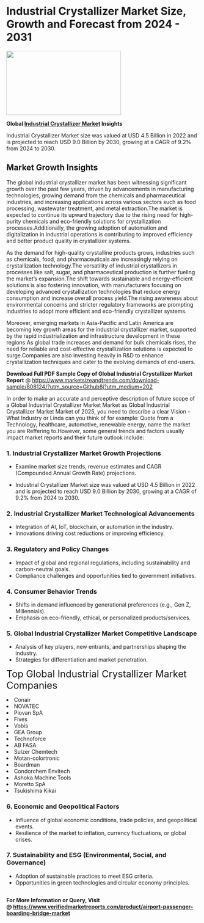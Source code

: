 <H1>Industrial Crystallizer Market Size, Growth and Forecast from 2024 - 2031</H1><img class="aligncenter size-medium wp-image-584254" src="https://thirdeyenews.in/wp-content/uploads/2024/09/Global-Market-Research-300x168.jpeg" alt="" width="300" height="168" /><p><strong>Global&nbsp;<a href="https://www.marketsizeandtrends.com/download-sample/808124/?utm_source=Github8j?utm_medium=202">Industrial Crystallizer Market</a> Insights</strong></p><p>Industrial Crystallizer Market size was valued at USD 4.5 Billion in 2022 and is projected to reach USD 9.0 Billion by 2030, growing at a CAGR of 9.2% from 2024 to 2030.</p><p><h2>Market Growth Insights</h2> <p>The global industrial crystallizer market has been witnessing significant growth over the past few years, driven by advancements in manufacturing technologies, growing demand from the chemicals and pharmaceutical industries, and increasing applications across various sectors such as food processing, wastewater treatment, and metal extraction.The market is expected to continue its upward trajectory due to the rising need for high-purity chemicals and eco-friendly solutions for crystallization processes.Additionally, the growing adoption of automation and digitalization in industrial operations is contributing to improved efficiency and better product quality in crystallizer systems.</p> <p>As the demand for high-quality crystalline products grows, industries such as chemicals, food, and pharmaceuticals are increasingly relying on crystallization technology.The versatility of industrial crystallizers in processes like salt, sugar, and pharmaceutical production is further fueling the market’s expansion.The shift towards sustainable and energy-efficient solutions is also fostering innovation, with manufacturers focusing on developing advanced crystallization technologies that reduce energy consumption and increase overall process yield.The rising awareness about environmental concerns and stricter regulatory frameworks are prompting industries to adopt more efficient and eco-friendly crystallizer systems.</p> <p>Moreover, emerging markets in Asia-Pacific and Latin America are becoming key growth areas for the industrial crystallizer market, supported by the rapid industrialization and infrastructure development in these regions.As global trade increases and demand for bulk chemicals rises, the need for reliable and cost-effective crystallization solutions is expected to surge.Companies are also investing heavily in R&D to enhance crystallization techniques and cater to the evolving demands of end-users.</p> <p><span class=""><strong>Download Full PDF Sample Copy of Global Industrial Crystallizer Market Report</strong> @ <a href="https://www.marketsizeandtrends.com/download-sample/808124/?utm_source=Github8j?utm_medium=202" target="_blank">https://www.marketsizeandtrends.com/download-sample/808124/?utm_source=Github8j?utm_medium=202</a></span></p><p>In order to make an accurate and perceptive description of future scope of a Global&nbsp;Industrial Crystallizer Market Market as Global&nbsp;Industrial Crystallizer Market Market of 2025, you need to describe a clear Vision &ndash; What Industry or Linda can you think of for example: Quote from a Technology, healthcare, automotive, renewable energy, name the market you are Reffering to.However, some general trends and factors usually impact market reports and their future outlook include:</p><h3>1.&nbsp;<strong>Industrial Crystallizer Market Growth Projections</strong></h3><ul><li>Examine market size trends, revenue estimates and CAGR (Compounded Annual Growth Rate) projections.</li><li><p>Industrial Crystallizer Market size was valued at USD 4.5 Billion in 2022 and is projected to reach USD 9.0 Billion by 2030, growing at a CAGR of 9.2% from 2024 to 2030.</p></li></ul><h3>2.&nbsp;<strong>Industrial Crystallizer Market Technological Advancements</strong></h3><ul><li>Integration of AI, IoT, blockchain, or automation in the industry.</li><li>Innovations driving cost reductions or improving efficiency.</li></ul><h3>3.&nbsp;<strong>Regulatory and Policy Changes</strong></h3><ul><li>Impact of global and regional regulations, including sustainability and carbon-neutral goals.</li><li>Compliance challenges and opportunities tied to government initiatives.</li></ul><h3>4.&nbsp;<strong>Consumer Behavior Trends</strong></h3><ul><li>Shifts in demand influenced by generational preferences (e.g., Gen Z, Millennials).</li><li>Emphasis on eco-friendly, ethical, or personalized products/services.</li></ul><h3>5.&nbsp;<strong>Global Industrial Crystallizer Market Competitive Landscape</strong></h3><ul><li>Analysis of key players, new entrants, and partnerships shaping the industry.</li><li>Strategies for differentiation and market penetration.</li></ul><p data-pm-slice="1 1 []"><span style="color: inherit; font-family: inherit; font-size: 25px;">Top Global Industrial Crystallizer Market Companies</span></p><div class="" data-test-id=""><p><li>Conair</li><li> NOVATEC</li><li> Piovan SpA</li><li> Fives</li><li> Vobis</li><li> GEA Group</li><li> Technoforce</li><li> AB FASA</li><li> Sulzer Chemtech</li><li> Motan-colortronic</li><li> Boardman</li><li> Condorchem Envitech</li><li> Ashoka Machine Tools</li><li> Moretto SpA</li><li> Tsukishima Kikai</li></p></div><h3>6.&nbsp;<strong>Economic and Geopolitical Factors</strong></h3><ul><li>Influence of global economic conditions, trade policies, and geopolitical events.</li><li>Resilience of the market to inflation, currency fluctuations, or global crises.</li></ul><h3>7.&nbsp;<strong>Sustainability and ESG (Environmental, Social, and Governance)</strong></h3><ul><li>Adoption of sustainable practices to meet ESG criteria.</li><li>Opportunities in green technologies and circular economy principles.</li></ul><h2><strong style="font-size: 14px;">For More Information or Query, Visit @&nbsp;</strong><a style="background-color: #ffffff; font-size: 14px;" href="https://www.marketsizeandtrends.com/report/industrial-crystallizer-market/" target="_blank">https://www.verifiedmarketreports.com/product/airport-passenger-boarding-bridge-market</a></h2>